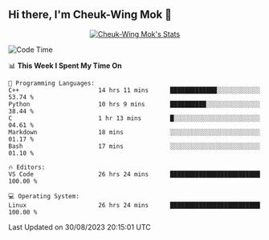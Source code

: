 ## Hi there, I'm Cheuk-Wing Mok 👋

<!--
**mozro0327/mozro0327** is a ✨ _special_ ✨ repository because its `README.md` (this file) appears on your GitHub profile.

Here are some ideas to get you started:

- 🔭 I’m currently working on ...
- 🌱 I’m currently learning ...
- 👯 I’m looking to collaborate on ...
- 🤔 I’m looking for help with ...
- 💬 Ask me about ...
- 📫 How to reach me: ...
- 😄 Pronouns: ...
- ⚡ Fun fact: ...
-->

<p align="center">
  <a href="https://github.com/mozro0327" class="rich-diff-level-one">
    <img src="https://github-readme-stats.vercel.app/api?username=mozro0327&title_color=333&text_color=777" alt="Cheuk-Wing Mok's Stats" >
    <!-- &hide=issues
    <img src="https://github-readme-stats.vercel.app/api?username=mozro0327&hide=issues&title_color=333&text_color=777" alt="Cheuk-Wing Mok's Stats" >
    -->
  </a>
</p>

<!--START_SECTION:waka-->
![Code Time](http://img.shields.io/badge/Code%20Time-1%2C922%20hrs%2045%20mins-blue)

📊 **This Week I Spent My Time On** 

```text
💬 Programming Languages: 
C++                      14 hrs 11 mins      █████████████░░░░░░░░░░░░   53.74 % 
Python                   10 hrs 9 mins       ██████████░░░░░░░░░░░░░░░   38.44 % 
C                        1 hr 13 mins        █░░░░░░░░░░░░░░░░░░░░░░░░   04.61 % 
Markdown                 18 mins             ░░░░░░░░░░░░░░░░░░░░░░░░░   01.17 % 
Bash                     17 mins             ░░░░░░░░░░░░░░░░░░░░░░░░░   01.10 % 

🔥 Editors: 
VS Code                  26 hrs 24 mins      █████████████████████████   100.00 % 

💻 Operating System: 
Linux                    26 hrs 24 mins      █████████████████████████   100.00 % 
```


 Last Updated on 30/08/2023 20:15:01 UTC
<!--END_SECTION:waka-->
